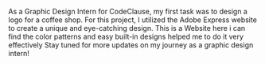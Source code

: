 As a Graphic Design Intern for CodeClause, my first task was to design a logo for a coffee shop. For this project, I utilized the Adobe Express website to create a unique and eye-catching design. This is a Website here i can find the color patterns and easy built-in designs helped me to do it very effectively
 Stay tuned for more updates on my journey as a graphic design intern!
